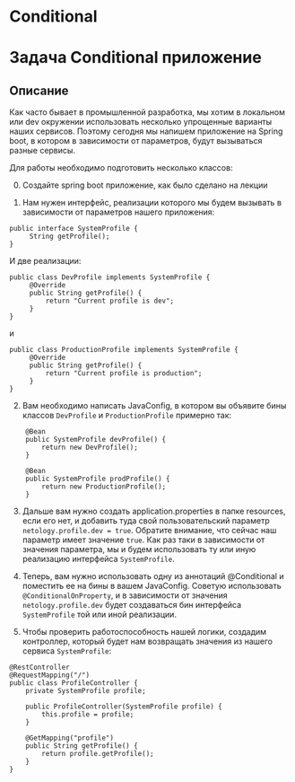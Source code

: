# Conditional
# Задача Conditional приложение

## Описание
Как часто бывает в промышленной разработка, мы хотим в локальном или dev окружении использовать несколько упрощенные варианты наших сервисов. 
Поэтому сегодня мы напишем приложение на Spring boot, в котором в зависимости от параметров, будут вызываться разные сервисы. 

Для работы необходимо подготовить несколько классов:

0. Создайте spring boot приложение, как было сделано на лекции

1. Нам нужен интерфейс, реализации которого мы будем вызывать в зависимости от параметров нашего приложения:

```$java
public interface SystemProfile {
     String getProfile();
}
``` 

И две реализации:

```$java
public class DevProfile implements SystemProfile {
     @Override
     public String getProfile() {
         return "Current profile is dev";
     }
}
``` 

и

```$java
public class ProductionProfile implements SystemProfile {
     @Override
     public String getProfile() {
         return "Current profile is production";
     }
}
``` 

2. Вам необходимо написать JavaConfig, в котором вы объявите бины классов `DevProfile` и `ProductionProfile` примерно так:
```$java
    @Bean
    public SystemProfile devProfile() {
        return new DevProfile();
    }

    @Bean
    public SystemProfile prodProfile() {
        return new ProductionProfile();
    }
```
    
3. Дальше вам нужно создать application.properties в папке resources, если его нет, и добавить туда свой пользовательский параметр `netology.profile.dev = true`. Обратите внимание, что сейчас наш параметр имеет значение `true`. Как раз таки в зависимости от значения параметра, мы и будем использовать ту или иную реализацию интерфейса `SystemProfile`.

4. Теперь, вам нужно использовать одну из аннотаций @Conditional и поместить ее на бины в вашем JavaConfig. Советую использовать `@ConditionalOnProperty`, и в зависимости от значения `netology.profile.dev` будет создаваться бин интерфейса `SystemProfile` той или иной реализации.

5. Чтобы проверить работоспособность нашей логики, создадим контроллер, который будет нам возвращать значения из нашего сервиса `SystemProfile`:

```$java
@RestController
@RequestMapping("/")
public class ProfileController {
    private SystemProfile profile;

    public ProfileController(SystemProfile profile) {
        this.profile = profile;
    }

    @GetMapping("profile")
    public String getProfile() {
        return profile.getProfile();
    }
}
```
